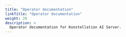 ```yaml
---
title: "Operator documentation"
linkTitle: "Operator documentation"
weight: 20
description: >
  Operator documentation for Konstellation AI Server.
---
```

